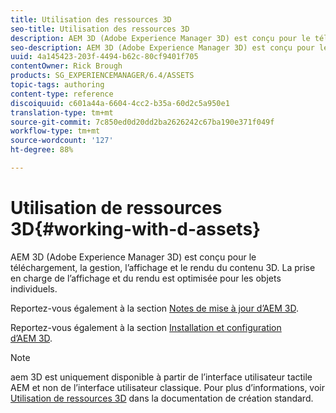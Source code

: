 ```yaml
---
title: Utilisation des ressources 3D
seo-title: Utilisation des ressources 3D
description: AEM 3D (Adobe Experience Manager 3D) est conçu pour le téléchargement, la gestion, l’affichage et le rendu du contenu 3D. La prise en charge de l’affichage et du rendu est optimisée pour les objets individuels.
seo-description: AEM 3D (Adobe Experience Manager 3D) est conçu pour le téléchargement, la gestion, l’affichage et le rendu du contenu 3D. La prise en charge de l’affichage et du rendu est optimisée pour les objets individuels.
uuid: 4a145423-203f-4494-b62c-80cf9401f705
contentOwner: Rick Brough
products: SG_EXPERIENCEMANAGER/6.4/ASSETS
topic-tags: authoring
content-type: reference
discoiquuid: c601a44a-6604-4cc2-b35a-60d2c5a950e1
translation-type: tm+mt
source-git-commit: 7c850ed0d20dd2ba2626242c67ba190e371f049f
workflow-type: tm+mt
source-wordcount: '127'
ht-degree: 88%

---
```



# Utilisation de ressources 3D{#working-with-d-assets}

AEM 3D (Adobe Experience Manager 3D) est conçu pour le téléchargement, la gestion, l’affichage et le rendu du contenu 3D. La prise en charge de l’affichage et du rendu est optimisée pour les objets individuels.

Reportez-vous également à la section [Notes de mise à jour d’AEM 3D](/help/release-notes/aem3d-release-notes.md).

Reportez-vous également à la section [Installation et configuration d’AEM 3D](/help/assets/install-config-3d.md).

>[!NOTE]
>
>aem 3D est uniquement disponible à partir de l’interface utilisateur tactile AEM et non de l’interface utilisateur classique. Pour plus d’informations, voir [Utilisation de ressources 3D](/help/assets/assets-3d.md) dans la documentation de création standard.

